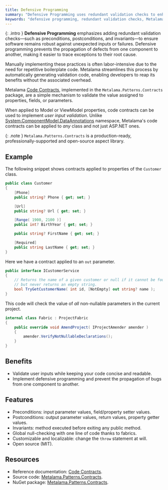 ```yaml
---
title: Defensive Programming
summary: "Defensive Programming uses redundant validation checks to enhance software robustness, streamlined by Metalama's automatic code generation."
keywords: "defensive programming, redundant validation checks, Metalama, automatic code generation, software robustness, validation code, .NET, Metalama.Patterns.Contracts, code contracts, user input validation"
---
```


{: .intro }
**Defensive Programming** emphasizes adding redundant validation checks—such as preconditions, postconditions, and invariants—to ensure software remains robust against unexpected inputs or failures. Defensive programming prevents the propagation of defects from one component to another, making it easier to trace exceptions to their root cause. 

Manually implementing these practices is often labor-intensive due to the need for repetitive boilerplate code. Metalama streamlines this process by automatically generating validation code, enabling developers to reap its benefits without the associated overhead.

Metalama [Code Contracts](https://doc.metalama.net/patterns/contracts), implemented in the `Metalama.Patterns.Contracts` package, are a simple mechanism to validate
the value assigned to properties, fields, or parameters. 

When applied to Model or ViewModel properties, code contracts can be used to implement _user input validation_. Unlike [System.ComponentModel.DataAnnotations](https://learn.microsoft.com/en-us/dotnet/api/system.componentmodel.dataannotations) namespace, Metalama's code contracts can be applied to _any_ class and not just ASP.NET ones.

{: .note }
`Metalama.Patterns.Contracts` is a production-ready, professionally-supported and open-source aspect library. <i class="supported no-tooltip"></i>


## Example

The following snippet shows contracts applied to properties of the `Customer` class.

```csharp
public class Customer
{
    [Phone]
    public string? Phone { get; set; }

    [Url]
    public string? Url { get; set; }

    [Range( 1900, 2100 )]
    public int? BirthYear { get; set; }

    public string? FirstName { get; set; }

    [Required]
    public string LastName { get; set; }
}
```

Here we have a contract applied to an `out` parameter.

```csharp
public interface ICustomerService
{
    // Returns the name of a given customer or null if it cannot be found,
    // but never returns an empty string.
    bool TryGetCustomerName( int id, [NotEmpty] out string? name );
}
```

This code will check the value of _all_ non-nullable parameters in the current project.

```csharp
internal class Fabric : ProjectFabric
{
    public override void AmendProject( IProjectAmender amender )
    {
        amender.VerifyNotNullableDeclarations();
    }
}
```

## Benefits

* Validate user inputs while keeping your code concise and readable.
* Implement defensive programming and prevent the propagation of bugs from one component to another.

## Features

* Preconditions: input parameter values, field/property setter values.
* Postconditions: output parameter values, return values, property getter values.
* Invariants: method executed before exiting any public method.
* Global null-checking with one line of code thanks to fabrics.
* Customizable and localizable: change the `throw` statement at will.
* Open source (MIT).

## Resources

* Reference documentation: [Code Contracts](https://doc.metalama.net/patterns/contracts).
* Source code: [Metalama.Patterns.Contracts](https://github.com/metalama/Metalama.Patterns/tree/HEAD/src/Metalama.Patterns.Contracts).
* NuGet package: [Metalama.Patterns.Contracts](https://www.nuget.org/packages/Metalama.Patterns.Wpf).


